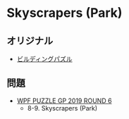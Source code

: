 # Skyscrapers (Park)

## オリジナル
- [ビルディングパズル](skyscrapers.md)

## 問題
- [WPF PUZZLE GP 2019 ROUND 6](../questions/wpfpgp2019-6.md)
	- 8-9. Skyscrapers (Park)
